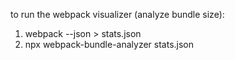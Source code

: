 to run the webpack visualizer (analyze bundle size):
1. webpack --json > stats.json
1. npx webpack-bundle-analyzer stats.json
